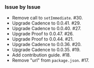 ### Issue by Issue

 * Remove call to `setImmediate`. #30.
 * Upgrade Cadence to 0.0.41. #29.
 * Upgrade Cadence to 0.0.40. #27.
 * Upgrade Proof to 0.0.47. #26.
 * Upgrade Proof to 0.0.44. #21.
 * Upgrade Cadence to 0.0.36. #20.
 * Upgrade Cadence to 0.0.35. #19.
 * Add contribution guide. #18.
 * Remove "url" from `package.json`. #17.
